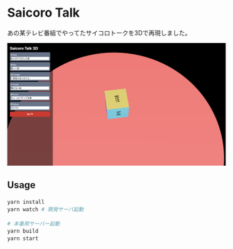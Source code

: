 # Saicoro Talk
あの某テレビ番組でやってたサイコロトークを3Dで再現しました。

![image](./images/image.png)

## Usage

```sh
yarn install
yarn watch # 開発サーバ起動

# 本番用サーバー起動
yarn build
yarn start
```
